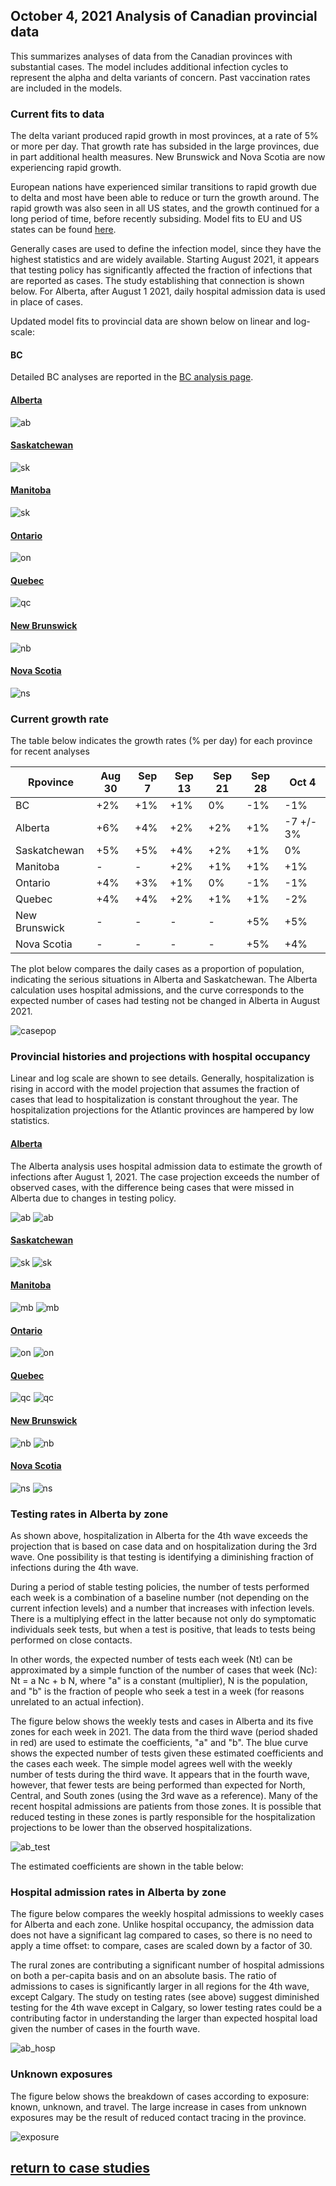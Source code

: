 ## October 4, 2021 Analysis of Canadian provincial data

This summarizes analyses of data from the Canadian provinces with substantial cases.
The model includes additional infection cycles to represent the alpha and delta variants of concern.
Past vaccination rates are included in the models.

### Current fits to data

The delta variant produced rapid growth in most provinces, at a rate of 5% or more per day.
That growth rate has subsided in the large provinces, due in part additional health measures.
New Brunswick and Nova Scotia are now experiencing rapid growth.

European nations have experienced similar transitions to rapid growth due to delta
and most have been able to reduce or turn the growth around.
The rapid growth was also seen in all US states, and the growth continued for a long
period of time, before recently subsiding.
Model fits to EU and US states can be found [here](../index.md).

Generally cases are used to define the infection model, since they have the highest statistics and are
widely available.
Starting August 2021, it appears that testing policy has
significantly affected the fraction of infections that are
reported as cases.
The study establishing that connection is shown below.
For Alberta, after August 1 2021, daily hospital admission data is used in place of cases.

Updated model fits to provincial data are shown below on linear and log-scale:

#### BC

Detailed BC analyses are reported in the [BC analysis page](../index.md).

#### [Alberta](img/ab_2_9_1004_cases.pdf)

![ab](img/ab_2_9_1004_cases.png)

#### [Saskatchewan](img/sk_2_9_1004_cases.pdf)

![sk](img/sk_2_9_1004_cases.png)

#### [Manitoba](img/mb_2_9_1004_cases.pdf)

![sk](img/mb_2_9_1004_cases.png)

#### [Ontario](img/on_2_9_1004_cases.pdf)

![on](img/on_2_9_1004_cases.png)

#### [Quebec](img/qc_2_9_1004_cases.pdf)

![qc](img/qc_2_9_1004_cases.png)

#### [New Brunswick](img/nb_2_9_1004_cases.pdf)

![nb](img/nb_2_9_1004_cases.png)

#### [Nova Scotia](img/ns_2_9_1004_cases.pdf)

![ns](img/ns_2_9_1004_cases.png)

### Current growth rate

The table below indicates the growth rates (% per day) for each province for recent analyses

Rpovince | Aug 30 | Sep 7 | Sep 13 | Sep 21 | Sep 28 | Oct 4
---|---|---|---|---|---|--
BC | +2% | +1% | +1% | 0% | -1% | -1%
Alberta | +6% | +4% | +2% | +2% | +1% | -7 +/- 3%
Saskatchewan | +5% | +5% | +4% | +2% | +1% | 0%
Manitoba | - | - | +2% | +1% | +1% | +1%
Ontario | +4% | +3% | +1% | 0% | -1% | -1%
Quebec | +4% | +4% | +2% | +1% | +1% | -2%
New Brunswick | - | - | - | - | +5% | +5%
Nova Scotia | - | - | - | - | +5% | +4%

The plot below compares the daily cases as a proportion of population, indicating the serious situations
in Alberta and Saskatchewan.
The Alberta calculation uses hospital admissions, and the curve corresponds to the expected number of cases
had testing not be changed in Alberta in August 2021.

![casepop](img/Canada_2_9_1004_compare_casepop.png)


### Provincial histories and projections with hospital occupancy

Linear and log scale are shown to see details.
Generally, hospitalization is rising in accord with the model projection
that assumes the fraction of cases that lead to hospitalization is
constant throughout the year.
The hospitalization projections for the Atlantic provinces are hampered by low statistics.

#### [Alberta](img/ab_2_9_1004_linear_proj.pdf)

The Alberta analysis uses hospital admission data to estimate the growth of infections after August 1, 2021.
The case projection exceeds the number of observed cases, with the difference being cases that were
missed in Alberta due to changes in testing policy.

![ab](img/ab_2_9_1004_linear_proj.png)
![ab](img/ab_2_9_1004_log_proj.png)

#### [Saskatchewan](img/sk_2_9_1004_linear_proj.pdf)

![sk](img/sk_2_9_1004_linear_proj.png)
![sk](img/sk_2_9_1004_log_proj.png)

#### [Manitoba](img/mb_2_9_1004_linear_proj.pdf)

![mb](img/mb_2_9_1004_linear_proj.png)
![mb](img/mb_2_9_1004_log_proj.png)

#### [Ontario](img/on_2_9_1004_linear_proj.pdf)

![on](img/on_2_9_1004_linear_proj.png)
![on](img/on_2_9_1004_log_proj.png)

#### [Quebec](img/qc_2_9_1004_linear_proj.pdf)

![qc](img/qc_2_9_1004_linear_proj.png)
![qc](img/qc_2_9_1004_log_proj.png)

#### [New Brunswick](img/nb_2_9_1004_linear_proj.pdf)

![nb](img/nb_2_9_1004_linear_proj.png)
![nb](img/nb_2_9_1004_log_proj.png)

#### [Nova Scotia](img/ns_2_9_1004_linear_proj.pdf)

![ns](img/ns_2_9_1004_linear_proj.png)
![ns](img/ns_2_9_1004_log_proj.png)


### Testing rates in Alberta by zone

As shown above, hospitalization in Alberta for the 4th wave exceeds the projection that is based on case data and
on hospitalization during the 3rd wave.
One possibility is that testing is identifying a diminishing fraction of infections during the 4th wave.

During a period of stable testing policies, the number of tests performed each week is a combination of a baseline number
(not depending on the current infection levels) and a number that increases with infection levels.
There is a multiplying effect in the latter because not only do symptomatic individuals seek tests, but
when a test is positive, that leads to tests being performed on close contacts.

In other words, the expected number of tests each week (Nt) can be approximated
by a simple function of the number of cases that week (Nc): Nt = a Nc + b N,
where "a" is a constant (multiplier), N is the population, and "b" is the fraction of people who
seek a test in a week (for reasons unrelated to an actual infection).

The figure below shows the weekly tests and cases in Alberta and its five zones for each week in 2021.
The data from the third wave (period shaded in red) are used to estimate the coefficients, "a" and "b".
The blue curve shows the expected number of tests given these estimated coefficients and the cases each week.
The simple model agrees well with the weekly number of tests during the third wave.
It appears that in the fourth wave, however, that fewer tests are being performed than expected for North, Central, and South
zones (using the 3rd wave as a reference).
Many of the recent hospital admissions are patients from those zones.
It is possible that reduced testing in these zones is partly responsible for the hospitalization projections to be lower
than the observed hospitalizations.

![ab_test](img/AB_testing_rate_1004_zoom.png)

The estimated coefficients are shown in the table below:

### Hospital admission rates in Alberta by zone

The figure below compares the weekly hospital admissions to weekly cases for Alberta and each zone.
Unlike hospital occupancy, the admission data does not have a significant lag compared to cases,
so there is no need to apply a time offset: to compare, cases are scaled down by a factor of 30.

The rural zones are contributing a significant number of hospital admissions on both a per-capita basis and
on an absolute basis.
The ratio of admissions to cases is significantly larger in all regions for the 4th wave, except Calgary.
The study on testing rates (see above) suggest diminished testing for the 4th wave except in Calgary, so
lower testing rates could be a contributing factor in understanding the larger than expected hospital load
given the number of cases in the fourth wave.

![ab_hosp](img/AB_hospitalization_1004.png)

### Unknown exposures

The figure below shows the breakdown of cases according to exposure: known, unknown, and travel.
The large increase in cases from unknown exposures may be the result of reduced contact tracing in the province.

![exposure](img/AB_exposure_1004.png)


## [return to case studies](../index.md)

